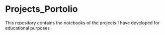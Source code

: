 # Projects_Portolio
This repository contains the notebooks of the projects I have developed for educational purposes
